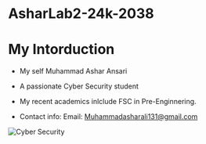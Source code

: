 # AsharLab2-24k-2038
# My Intorduction
- My self Muhammad Ashar Ansari

- A passionate Cyber Security student

- My recent academics inlclude FSC in Pre-Enginnering.

- Contact info: Email: Muhammadasharali131@gmail.com




![Cyber Security](https://github.com/user-attachments/assets/57432a42-28a2-4eba-a1f3-f7055c4d4bde)
